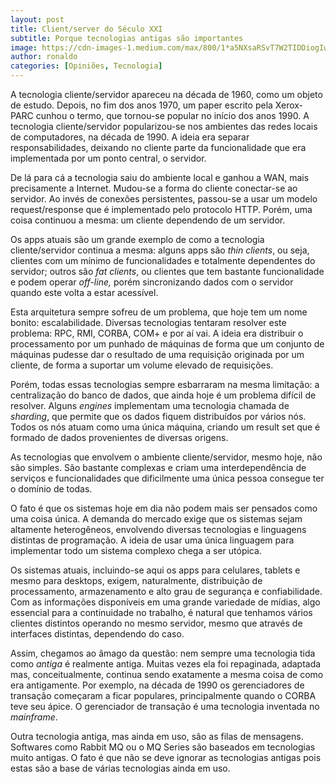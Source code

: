 ```yaml
---
layout: post
title: Client/server do Século XXI
subtitle: Porque tecnologias antigas são importantes
image: https://cdn-images-1.medium.com/max/800/1*a5NXsaRSvT7W2TIDDiogIw.jpeg
author: ronaldo
categories: [Opiniões, Tecnologia]
---
```


A tecnologia cliente/servidor apareceu na década de 1960, como um objeto de
estudo. Depois, no fim dos anos 1970, um paper escrito pela Xerox-PARC cunhou o
termo, que tornou-se popular no início dos anos 1990. A tecnologia
cliente/servidor popularizou-se nos ambientes das redes locais de computadores,
na década de 1990. A ideia era separar responsabilidades, deixando no cliente
parte da funcionalidade que era implementada por um ponto central, o servidor.

De lá para cá a tecnologia saiu do ambiente local e ganhou a WAN, mais
precisamente a Internet. Mudou-se a forma do cliente conectar-se ao servidor. Ao
invés de conexões persistentes, passou-se a usar um modelo request/response que
é implementado pelo protocolo HTTP. Porém, uma coisa continuou a mesma: um
cliente dependendo de um servidor.

Os apps atuais são um grande exemplo de como a tecnologia cliente/servidor
continua a mesma: alguns apps são *thin clients*, ou seja, clientes com um
mínimo de funcionalidades e totalmente dependentes do servidor; outros são *fat
clients*, ou clientes que tem bastante funcionalidade e podem operar *off-line,*
porém sincronizando dados com o servidor quando este volta a estar acessível.

Esta arquitetura sempre sofreu de um problema, que hoje tem um nome bonito:
escalabilidade. Diversas tecnologias tentaram resolver este problema: RPC, RMI,
CORBA, COM+ e por aí vai. A ideia era distribuir o processamento por um punhado
de máquinas de forma que um conjunto de máquinas pudesse dar o resultado de uma
requisição originada por um cliente, de forma a suportar um volume elevado de
requisições.

Porém, todas essas tecnologias sempre esbarraram na mesma limitação: a
centralização do banco de dados, que ainda hoje é um problema difícil de
resolver. Alguns *engines* implementam uma tecnologia chamada de *sharding*, que
permite que os dados fiquem distribuídos por vários nós. Todos os nós atuam como
uma única máquina, criando um result set que é formado de dados provenientes de
diversas origens.

As tecnologias que envolvem o ambiente cliente/servidor, mesmo hoje, não são
simples. São bastante complexas e criam uma interdependência de serviços e
funcionalidades que dificilmente uma única pessoa consegue ter o domínio de
todas.

O fato é que os sistemas hoje em dia não podem mais ser pensados como uma coisa
única. A demanda do mercado exige que os sistemas sejam altamente heterogêneos,
envolvendo diversas tecnologias e linguagens distintas de programação. A ideia
de usar uma única linguagem para implementar todo um sistema complexo chega a
ser utópica.

Os sistemas atuais, incluindo-se aqui os apps para celulares, tablets e mesmo
para desktops, exigem, naturalmente, distribuição de processamento,
armazenamento e alto grau de segurança e confiabilidade. Com as informações
disponíveis em uma grande variedade de mídias, algo essencial para a
continuidade no trabalho, é natural que tenhamos vários clientes distintos
operando no mesmo servidor, mesmo que através de interfaces distintas,
dependendo do caso.

Assim, chegamos ao âmago da questão: nem sempre uma tecnologia tida como
*antiga* é realmente antiga. Muitas vezes ela foi repaginada, adaptada mas,
conceitualmente, continua sendo exatamente a mesma coisa de como era
antigamente. Por exemplo, na década de 1990 os gerenciadores de transação
começaram a ficar populares, principalmente quando o CORBA teve seu ápice. O
gerenciador de transação é uma tecnologia inventada no *mainframe*.

Outra tecnologia antiga, mas ainda em uso, são as filas de mensagens. Softwares
como Rabbit MQ ou o MQ Series são baseados em tecnologias muito antigas. O fato
é que não se deve ignorar as tecnologias antigas pois estas são a base de várias
tecnologias ainda em uso.
